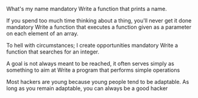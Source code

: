  What's my name
mandatory
Write a function that prints a name.

If you spend too much time thinking about a thing, you'll never get it done
mandatory
Write a function that executes a function given as a parameter on each element of an array.

To hell with circumstances; I create opportunities
mandatory
Write a function that searches for an integer.

A goal is not always meant to be reached, it often serves simply as something to aim at
Write a program that performs simple operations

 Most hackers are young because young people tend to be adaptable. As long as you remain adaptable, you can always be a good hacker
